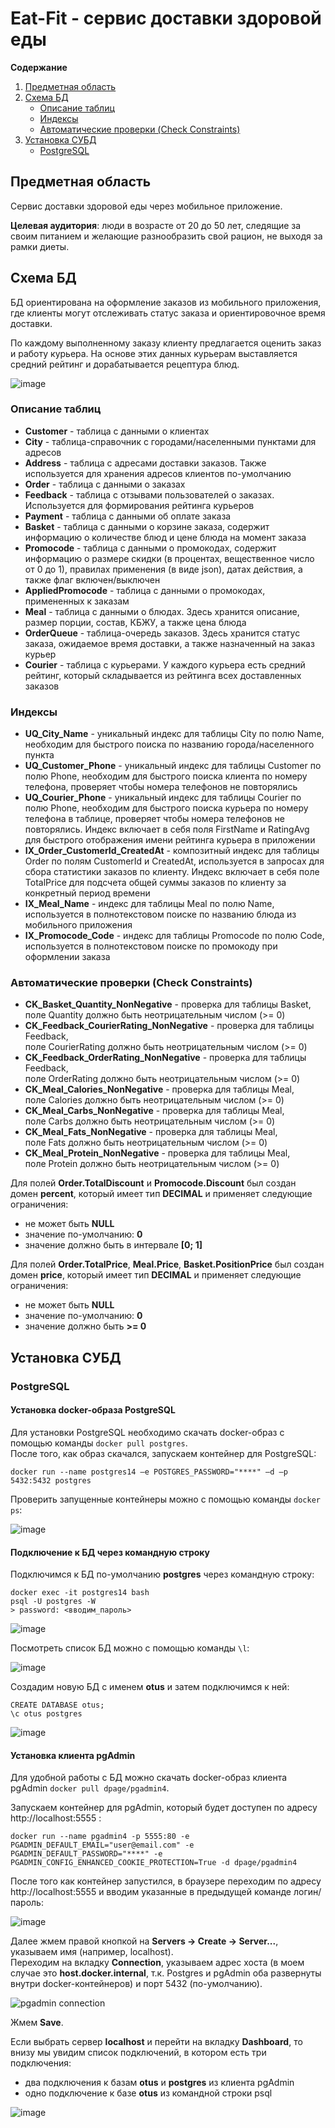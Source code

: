 # Eat-Fit - сервис доставки здоровой еды

**Содержание**
1. [Предметная область](#предметная-область)
2. [Схема БД](#схема-бд)
    - [Описание таблиц](#описание-таблиц)
    - [Индексы](#индексы)
    - [Aвтоматические проверки (Check Constraints)](#автоматические-проверки-check-constraints)
3. [Установка СУБД](#установка-субд)
    - [PostgreSQL](#postgresql)


## Предметная область
Сервис доставки здоровой еды через мобильное приложение.

**Целевая аудитория**: люди в возрасте от 20 до 50 лет, следящие за своим питанием и желающие разнообразить свой рацион, не выходя за рамки диеты.

## Схема БД

БД ориентирована на оформление заказов из мобильного приложения, где клиенты могут отслеживать статус заказа и ориентировочное время доставки.

По каждому выполненному заказу клиенту предлагается оценить заказ и работу курьера.
На основе этих данных курьерам выставляется средний рейтинг и дорабатывается рецептура блюд.

![image](https://user-images.githubusercontent.com/19695435/149655747-6915ac21-1329-4c73-bc95-326989b08662.png)


### Описание таблиц

- **Customer** - таблица с данными о клиентах
- **City** - таблица-справочник с городами/населенными пунктами для адресов
- **Address** - таблица с адресами доставки заказов. Также используется для хранения адресов клиентов по-умолчанию
- **Order** - таблица с данными о заказах
- **Feedback** - таблица с отзывами пользователей о заказах. Используется для формирования рейтинга курьеров
- **Payment** - таблица с данными об оплате заказа
- **Basket** - таблица с данными о корзине заказа, содержит информацию о количестве блюд и цене блюда на момент заказа
- **Promocode** - таблица с данными о промокодах, содержит информацию о размере скидки (в процентах, вещественное число от 0 до 1), правилах применения (в виде json), датах действия, а также флаг включен/выключен
- **AppliedPromocode** - таблица с данными о промокодах, примененных к заказам
- **Meal** - таблица с данными о блюдах. Здесь хранится описание, размер порции, состав, КБЖУ, а также цена блюда
- **OrderQueue** - таблица-очередь заказов. Здесь хранится статус заказа, ожидаемое время доставки, а также назначенный на заказ курьер
- **Courier** - таблица с курьерами. У каждого курьера есть средний рейтинг, который складывается из рейтинга всех доставленных заказов


### Индексы

- **UQ_City_Name** - уникальный индекс для таблицы City по полю Name, необходим для быстрого поиска по названию города/населенного пункта
- **UQ_Customer_Phone** - уникальный индекс для таблицы Customer по полю Phone, необходим для быстрого поиска клиента по номеру телефона, проверяет чтобы номера телефонов не повторялись
- **UQ_Courier_Phone** - уникальный индекс для таблицы Courier по полю Phone, необходим для быстрого поиска курьера по номеру телефона в таблице, проверяет чтобы номера телефонов не повторялись. Индекс включает в себя поля FirstName и RatingAvg для быстрого отображения имени рейтинга курьера в приложении
- **IX_Order_CustomerId_CreatedAt** - композитный индекс для таблицы Order по полям CustomerId и CreatedAt, используется в запросах для сбора статистики заказов по клиенту. Индекс включает в себя поле TotalPrice для подсчета общей суммы заказов по клиенту за конкретный период времени
- **IX_Meal_Name** - индекс для таблицы Meal по полю Name, используется в полнотекстовом поиске по названию блюда из мобильного приложения
- **IX_Promocode_Code** - индекс для таблицы Promocode по полю Code, используется в полнотекстовом поиске по промокоду при оформлении заказа

### Автоматические проверки (Check Constraints)

- **CK_Basket_Quantity_NonNegative** - проверка для таблицы Basket,  
поле Quantity должно быть неотрицательным числом (>= 0)
- **CK_Feedback_CourierRating_NonNegative** - проверка для таблицы Feedback,  
поле CourierRating должно быть неотрицательным числом (>= 0)
- **CK_Feedback_OrderRating_NonNegative** - проверка для таблицы Feedback,  
поле OrderRating должно быть неотрицательным числом (>= 0)
- **CK_Meal_Calories_NonNegative** - проверка для таблицы Meal,  
поле Calories должно быть неотрицательным числом (>= 0)
- **CK_Meal_Carbs_NonNegative** - проверка для таблицы Meal,  
поле Carbs должно быть неотрицательным числом (>= 0)
- **CK_Meal_Fats_NonNegative** - проверка для таблицы Meal,  
поле Fats должно быть неотрицательным числом (>= 0)
- **CK_Meal_Protein_NonNegative** - проверка для таблицы Meal,  
поле Protein должно быть неотрицательным числом (>= 0)

Для полей **Order.TotalDiscount** и **Promocode.Discount** был создан домен **percent**, который имеет тип **DECIMAL** и применяет следующие ограничения:
- не может быть **NULL**
- значение по-умолчанию: **0**
- значение должно быть в интервале **[0; 1]**

Для полей **Order.TotalPrice**, **Meal.Price**, **Basket.PositionPrice** был создан домен **price**, который имеет тип **DECIMAL** и применяет следующие ограничения:
- не может быть **NULL**
- значение по-умолчанию: **0**
- значение должно быть **>= 0**

## Установка СУБД

### PostgreSQL

#### Установка docker-образа PostgreSQL

Для установки PostgreSQL необходимо скачать docker-образ с помощью команды `docker pull postgres`.  
После того, как образ скачался, запускаем контейнер для PostgreSQL:
```
docker run --name postgres14 –e POSTGRES_PASSWORD="****" –d –p 5432:5432 postgres
```

Проверить запущенные контейнеры можно с помощью команды `docker ps`:

![image](https://user-images.githubusercontent.com/19695435/147001369-1d0de65f-edbf-4b57-a4d5-737ff44df935.png)

#### Подключение к БД через командную строку

Подключимся к БД по-умолчанию **postgres** через командную строку:
```
docker exec -it postgres14 bash
psql -U postgres -W
> password: <вводим_пароль>
```
![image](https://user-images.githubusercontent.com/19695435/147001678-c022eb0b-ca76-467e-9f6b-6c08f703d276.png)

Посмотреть список БД можно с помощью команды `\l`:

![image](https://user-images.githubusercontent.com/19695435/147003409-39f004c7-9858-4c40-a1a6-5cdc83680e21.png)

Создадим новую БД с именем **otus** и затем подключимся к ней:
```
CREATE DATABASE otus;
\c otus postgres
```
![image](https://user-images.githubusercontent.com/19695435/147003849-397733f6-58b5-4b21-9631-79a6f01ecd3f.png)

#### Установка клиента pgAdmin

Для удобной работы с БД можно скачать docker-образ клиента pgAdmin `docker pull dpage/pgadmin4`.

Запускаем контейнер для pgAdmin, который будет доступен по адресу http://localhost:5555 :
```
docker run --name pgadmin4 -p 5555:80 -e PGADMIN_DEFAULT_EMAIL="user@email.com" -e PGADMIN_DEFAULT_PASSWORD="****" -e PGADMIN_CONFIG_ENHANCED_COOKIE_PROTECTION=True -d dpage/pgadmin4
```

После того как контейнер запустился, в браузере переходим по адресу http://localhost:5555 и вводим указанные в предыдущей команде логин/пароль:

![image](https://user-images.githubusercontent.com/19695435/147004580-cb947b2e-4865-43ae-b39e-7f1aef0a395e.png)

Далее жмем правой кнопкой на **Servers -> Create -> Server...**, указываем имя (например, localhost).  
Переходим на вкладку **Connection**, указываем адрес хоста (в моем случае это **host.docker.internal**, т.к. Postgres и pgAdmin оба развернуты внутри docker-контейнеров) и порт 5432 (по-умолчанию).

![pgadmin connection](https://user-images.githubusercontent.com/19695435/147005143-b72f3d91-0e32-4384-97aa-4ee67b4c7df8.png)

Жмем **Save**.

Если выбрать сервер **localhost** и перейти на вкладку **Dashboard**, то внизу мы увидим список подключений, в котором есть три подключения:
- два подключения к базам **otus** и **postgres** из клиента pgAdmin
- одно подключение к базе **otus** из командной строки psql

![image](https://user-images.githubusercontent.com/19695435/147005523-b3badd2e-e37b-4001-9377-be09fbe3edf9.png)
